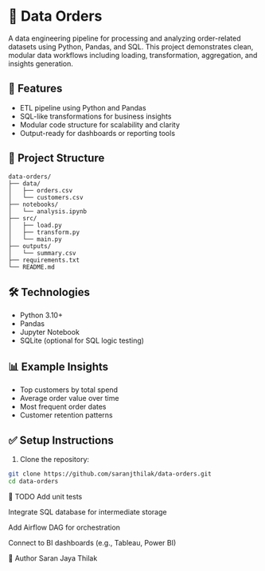 # 🧾 Data Orders

A data engineering pipeline for processing and analyzing order-related datasets using Python, Pandas, and SQL. This project demonstrates clean, modular data workflows including loading, transformation, aggregation, and insights generation.

## 🚀 Features

- ETL pipeline using Python and Pandas
- SQL-like transformations for business insights
- Modular code structure for scalability and clarity
- Output-ready for dashboards or reporting tools

## 📁 Project Structure

```text
data-orders/
├── data/
│   ├── orders.csv
│   └── customers.csv
├── notebooks/
│   └── analysis.ipynb
├── src/
│   ├── load.py
│   ├── transform.py
│   └── main.py
├── outputs/
│   └── summary.csv
├── requirements.txt
└── README.md
```

## 🛠️ Technologies

- Python 3.10+
- Pandas
- Jupyter Notebook
- SQLite (optional for SQL logic testing)

## 📊 Example Insights

- Top customers by total spend
- Average order value over time
- Most frequent order dates
- Customer retention patterns

## ✅ Setup Instructions

1. Clone the repository:

```bash
git clone https://github.com/saranjthilak/data-orders.git
cd data-orders
```
📌 TODO
Add unit tests

Integrate SQL database for intermediate storage

Add Airflow DAG for orchestration

Connect to BI dashboards (e.g., Tableau, Power BI)

👤 Author
Saran Jaya Thilak



